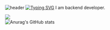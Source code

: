 ![header](https://capsule-render.vercel.app/api?type=waving&color=0:00c6ff,100:0072ff&section=header&height=100)
[![Typing SVG](https://readme-typing-svg.demolab.com?font=Alkatra&weight=500&size=45&duration=3500&pause=3000&color=F7F7F7&multiline=true&random=false&width=1000&height=100&lines=Welcome+to+MalgCheong's+GitHub!%F0%9F%91%8B)](https://git.io/typing-svg)
I am backend developer.

<a href="https://malgcheong.notion.site/4987ea34e5684cbabbea7bb9b39c1d6f?pvs=4" target="_blank"><img src="https://img.shields.io/badge/Notion-636e72?style=plastic&logo=notion&logoColor=#000000"/></a><br/>
![Anurag's GitHub stats](https://github-readme-stats.vercel.app/api?username=malgcheong&show_icons=true&theme=github_dark)
